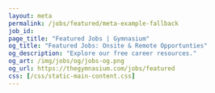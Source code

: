 ```yaml
---
layout: meta
permalink: /jobs/featured/meta-example-fallback
job_id: 
page_title: "Featured Jobs | Gymnasium"
og_title: "Featured Jobs: Onsite & Remote Opportunties"
og_description: "Explore our free career resources."
og_art: /img/jobs/og/jobs-og.png
og_url: https://thegymnasium.com/jobs/featured
css: [/css/static-main-content.css]
---
```

